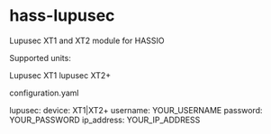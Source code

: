 # hass-lupusec
Lupusec XT1 and XT2 module for HASSIO

Supported units:

Lupusec XT1
lupusec XT2+

configuration.yaml 

lupusec:
  device: XT1|XT2+
  username: YOUR_USERNAME
  password: YOUR_PASSWORD
  ip_address: YOUR_IP_ADDRESS

